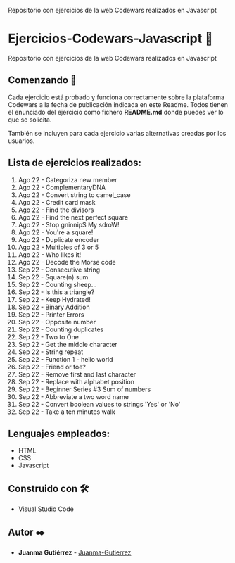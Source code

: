 Repositorio con ejercicios de la web Codewars realizados en Javascript

# Ejercicios-Codewars-Javascript 🧰

Repositorio con ejercicios de la web Codewars realizados en Javascript

## Comenzando 🚀

Cada ejercicio está probado y funciona correctamente sobre la plataforma Codewars a la fecha de publicación indicada en este Readme. Todos tienen el enunciado del ejercicio como fichero **README.md** donde puedes ver lo que se solicita.

También se incluyen para cada ejercicio varias alternativas creadas por los usuarios.

## Lista de ejercicios realizados:

1. Ago 22 - Categoriza new member
2. Ago 22 - ComplementaryDNA
3. Ago 22 - Convert string to camel_case
4. Ago 22 - Credit card mask
5. Ago 22 - Find the divisors
6. Ago 22 - Find the next perfect square
7. Ago 22 - Stop gninnipS My sdroW!
8. Ago 22 - You're a square!
9. Ago 22 - Duplicate encoder
10. Ago 22 - Multiples of 3 or 5
11. Ago 22 - Who likes it!
12. Ago 22 - Decode the Morse code
13. Sep 22 - Consecutive string
14. Sep 22 - Square(n) sum
15. Sep 22 - Counting sheep...
16. Sep 22 - Is this a triangle?
17. Sep 22 - Keep Hydrated!
18. Sep 22 - Binary Addition
19. Sep 22 - Printer Errors
20. Sep 22 - Opposite number
21. Sep 22 - Counting duplicates
22. Sep 22 - Two to One
23. Sep 22 - Get the middle character
24. Sep 22 - String repeat
25. Sep 22 - Function 1 - hello world
26. Sep 22 - Friend or foe?
27. Sep 22 - Remove first and last character
28. Sep 22 - Replace with alphabet position
29. Sep 22 - Beginner Series #3 Sum of numbers
30. Sep 22 - Abbreviate a two word name
31. Sep 22 - Convert boolean values to strings 'Yes' or 'No'
32. Sep 22 - Take a ten minutes walk

## Lenguajes empleados:

-   HTML
-   CSS
-   Javascript

## Construido con 🛠️

-   Visual Studio Code

## Autor ✒️

-   **Juanma Gutiérrez** - [Juanma-Gutierrez](https://github.com/Juanma-Gutierrez)

